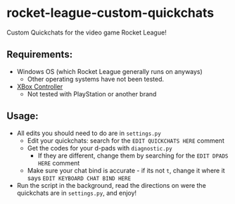 # rocket-league-custom-quickchats
Custom Quickchats for the video game Rocket League!

## Requirements:
- Windows OS (which Rocket League generally runs on anyways)
  - Other operating systems have not been tested.
- [XBox Controller](https://www.bestbuy.com/site/microsoft-xbox-wireless-controller-for-xbox-series-x-xbox-series-s-xbox-one-windows-devices-pulse-red/6448932.p?skuId=6448932#anchor=productVariations)
  - Not tested with PlayStation or another brand
  
## Usage:
- All edits you should need to do are in `settings.py`
  - Edit your quickchats: search for the `EDIT QUICKCHATS HERE` comment
  - Get the codes for your d-pads with `diagnostic.py`
    - If they are different, change them by searching for the `EDIT DPADS HERE` comment
  - Make sure your chat bind is accurate - if its not `t`, change it where it says `EDIT KEYBOARD CHAT BIND HERE`
- Run the script in the background, read the directions on were the quickchats are in `settings.py`, and enjoy!

